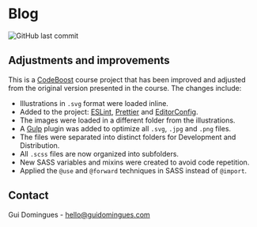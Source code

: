 # Blog

![GitHub last commit](https://img.shields.io/github/last-commit/guidominguesdev/codeboost-consuming-pokeapi.svg)

## Adjustments and improvements

This is a [CodeBoost](https://codeboost.com.br/) course project that has been improved and adjusted from the original version presented in the course. The changes include:

- Illustrations in `.svg` format were loaded inline.
- Added to the project: [ESLint](https://eslint.org/), [Prettier](https://prettier.io/) and [EditorConfig](https://editorconfig.org/).
- The images were loaded in a different folder from the illustrations.
- A [Gulp](https://gulpjs.com/) plugin was added to optimize all `.svg`, `.jpg` and `.png` files.
- The files were separated into distinct folders for Development and Distribution.
- All `.scss` files are now organized into subfolders.
- New SASS variables and mixins were created to avoid code repetition.
- Applied the `@use` and `@forward` techniques in SASS instead of `@import`.

## Contact

Gui Domingues - hello@guidomingues.com
